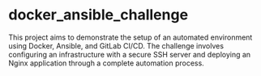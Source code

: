 # docker_ansible_challenge
This project aims to demonstrate the setup of an automated environment using Docker, Ansible, and GitLab CI/CD. The challenge involves configuring an infrastructure with a secure SSH server and deploying an Nginx application through a complete automation process.
